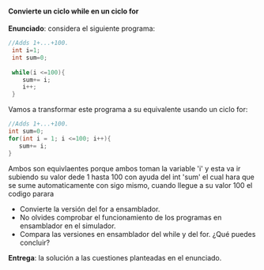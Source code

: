 #### Convierte un ciclo while en un ciclo for

**Enunciado**: considera el siguiente programa: 

``` c
//Adds 1+...+100.
 int i=1;
 int sum=0;
 
 while(i <=100){
    sum+= i;
    i++;
 }
 ```

 Vamos a transformar este programa a su equivalente usando un ciclo for:

 ``` c
//Adds 1+...+100.
int sum=0;
for(int i = 1; i <=100; i++){
    sum+= i;
}
 ```

Ambos son equivlaentes porque ambos toman la variable 'i' y esta va ir subiendo su valor dede 1 hasta 100 con ayuda del int 'sum' el cual hara
que se sume automaticamente con sigo mismo, cuando llegue a su valor 100 el codigo parara

- Convierte la versión del for a ensamblador.
- No olvides comprobar el funcionamiento de los programas en ensamblador en el simulador.
- Compara las versiones en ensamblador del while y del for. ¿Qué puedes concluir?

**Entrega**: la solución a las cuestiones planteadas en el enunciado.
